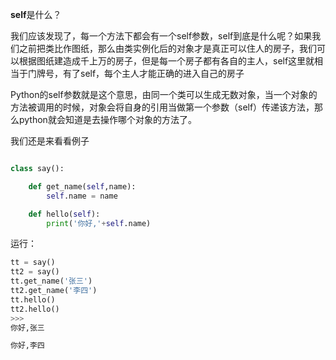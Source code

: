 **self**是什么？

我们应该发现了，每一个方法下都会有一个self参数，self到底是什么呢？如果我们之前把类比作图纸，那么由类实例化后的对象才是真正可以住人的房子，我们可以根据图纸建造成千上万的房子，但是每一个房子都有各自的主人，self这里就相当于门牌号，有了self，每个主人才能正确的进入自己的房子

Python的self参数就是这个意思，由同一个类可以生成无数对象，当一个对象的方法被调用的时候，对象会将自身的引用当做第一个参数（self）传递该方法，那么python就会知道是去操作哪个对象的方法了。

我们还是来看看例子
```py

class say():

    def get_name(self,name):
        self.name = name

    def hello(self):
        print('你好,'+self.name)
```
运行：
```py
tt = say()
tt2 = say()
tt.get_name('张三')
tt2.get_name('李四')
tt.hello()
tt2.hello()
>>>
你好,张三

你好,李四

```
